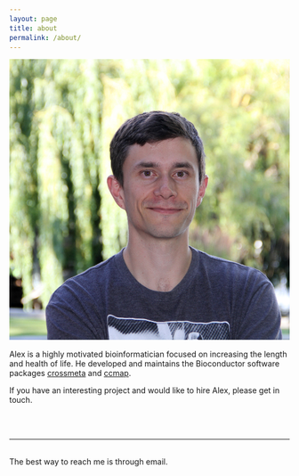 ```yaml
---
layout: page
title: about
permalink: /about/
---
```


<img class="col one right" src="/img/prof_pic_1000.jpg">



Alex is a highly motivated bioinformatician focused on increasing the length and
health of life. He developed and maintains the Bioconductor software packages <a href="https://github.com/alexvpickering/crossmeta" target="blank">crossmeta</a> and
<a href="https://github.com/alexvpickering/ccmap" target="blank">ccmap</a>.

If you have an interesting project and would like to hire Alex, please get in touch.

<br/>
<br/>
<hr/>
<br/>
<span class="contacticon center">
	<a href="mailto:alexvpickering@gmail.com"><i class="fa fa-envelope-square fa-2x"></i></a>
	<a href="https://github.com/alexvpickering" target="_blank"><i class="fa fa-github-square fa-2x"></i></a>
	<a href="https://ca.linkedin.com/in/alexvpickering" target="_blank"><i class="fa fa-linkedin-square fa-2x"></i></a>
</span>

<div class="col three caption center">
	The best way to reach me is through email.
</div>

